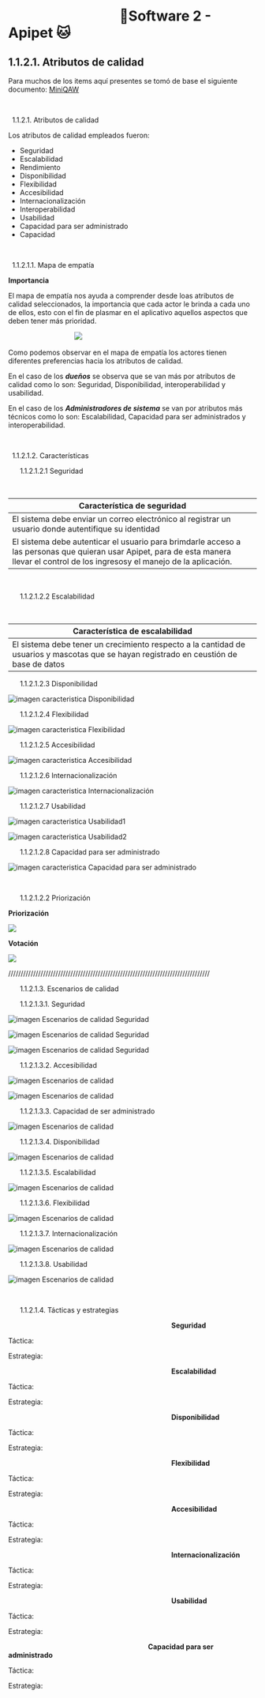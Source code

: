 #  &nbsp;&nbsp;&nbsp;&nbsp;&nbsp;&nbsp;&nbsp;&nbsp;&nbsp;&nbsp;&nbsp;&nbsp;&nbsp;&nbsp;&nbsp;&nbsp;&nbsp;&nbsp;&nbsp;&nbsp;&nbsp;&nbsp;&nbsp;&nbsp;&nbsp;&nbsp;&nbsp;&nbsp;&nbsp;&nbsp;&nbsp;&nbsp;&nbsp;&nbsp;🐶Software 2 - Apipet 🐱  #


## 1.1.2.1. Atributos de calidad

Para muchos de los items aquí presentes se tomó de base el siguiente documento: [MiniQAW](https://github.com/MiguelRiosT/ApipetDocumentacion/blob/main/Dise%C3%B1o%20alto%20nivel/Restricciones%20del%20dise%C3%B1o/Atributos%20de%20calidad/documentos/Mini-QAW.xlsx)

<br>

&nbsp;&nbsp;1.1.2.1. Atributos de calidad

Los atributos de calidad empleados fueron:

- Seguridad
- Escalabilidad
- Rendimiento
- Disponibilidad
- Flexibilidad
- Accesibilidad
- Internacionalización
- Interoperabilidad
- Usabilidad
- Capacidad para ser administrado
- Capacidad

<br>

&nbsp;&nbsp;1.1.2.1.1. Mapa de empatía

**Importancia**

El mapa de empatía nos ayuda a comprender desde loas atributos de calidad seleccionados, la importancia que cada actor le brinda a cada uno de ellos, esto con el fin de plasmar en el aplicativo aquellos aspectos que deben tener más prioridad.

&nbsp;&nbsp;&nbsp;&nbsp;&nbsp;&nbsp;&nbsp;&nbsp;&nbsp;&nbsp;&nbsp;&nbsp;&nbsp;&nbsp;&nbsp;&nbsp;&nbsp;&nbsp;&nbsp;&nbsp;&nbsp;&nbsp;&nbsp;&nbsp;&nbsp;&nbsp;&nbsp;&nbsp;&nbsp;&nbsp;&nbsp;&nbsp;&nbsp;&nbsp;![](https://github.com/MiguelRiosT/ApipetDocumentacion/blob/main/Dise%C3%B1o%20alto%20nivel/Restricciones%20del%20dise%C3%B1o/Atributos%20de%20calidad/imagenes/Mapa%20Empatia/MapaEmpatia.png)

Como podemos observar en el mapa de empatía los actores tienen diferentes preferencias hacia los atributos de calidad.

En el caso de los ***dueños*** se observa que se van más por atributos de calidad como lo son: Seguridad, Disponibilidad, interoperabilidad y usabilidad.

En el caso de los ***Administradores de sistema*** se van por atributos más técnicos como lo son: Escalabilidad, Capacidad para ser administrados y interoperabilidad.

<br>

&nbsp;&nbsp;1.1.2.1.2. Características


&nbsp;&nbsp;&nbsp;&nbsp;&nbsp;&nbsp;1.1.2.1.2.1 Seguridad

<br>

| Característica de seguridad |
|------------|
| El sistema debe enviar un correo electrónico al registrar un usuario donde autentifique su identidad     |
| El sistema debe autenticar el usuario para brimdarle acceso a las personas que quieran usar Apipet, para de esta manera llevar el control de los ingresosy el manejo de la aplicación.    |

<br>


&nbsp;&nbsp;&nbsp;&nbsp;&nbsp;&nbsp;1.1.2.1.2.2 Escalabilidad

<br>

| Característica de escalabilidad |
|------------|
| El sistema debe tener un crecimiento respecto a la cantidad de usuarios y mascotas que se hayan registrado en ceustión de base de datos    |




&nbsp;&nbsp;&nbsp;&nbsp;&nbsp;&nbsp;1.1.2.1.2.3 Disponibilidad

![imagen caracteristica Disponibilidad](https://github.com/MiguelRiosT/ApipetDocumentacion/blob/main/Dise%C3%B1o%20alto%20nivel/Restricciones%20del%20dise%C3%B1o/Atributos%20de%20calidad/imagenes/Caracteristicas/CDisponibilidad.png)

&nbsp;&nbsp;&nbsp;&nbsp;&nbsp;&nbsp;1.1.2.1.2.4 Flexibilidad

![imagen caracteristica Flexibilidad](https://github.com/MiguelRiosT/ApipetDocumentacion/blob/main/Dise%C3%B1o%20alto%20nivel/Restricciones%20del%20dise%C3%B1o/Atributos%20de%20calidad/imagenes/Caracteristicas/CFlexibilidad.png)

&nbsp;&nbsp;&nbsp;&nbsp;&nbsp;&nbsp;1.1.2.1.2.5 Accesibilidad

![imagen caracteristica Accesibilidad](https://github.com/MiguelRiosT/ApipetDocumentacion/blob/main/Dise%C3%B1o%20alto%20nivel/Restricciones%20del%20dise%C3%B1o/Atributos%20de%20calidad/imagenes/Caracteristicas/CAccesibilidad.png)

&nbsp;&nbsp;&nbsp;&nbsp;&nbsp;&nbsp;1.1.2.1.2.6 Internacionalización

![imagen caracteristica Internacionalización](https://github.com/MiguelRiosT/ApipetDocumentacion/blob/main/Dise%C3%B1o%20alto%20nivel/Restricciones%20del%20dise%C3%B1o/Atributos%20de%20calidad/imagenes/Caracteristicas/CInternacionalizacion.png)


&nbsp;&nbsp;&nbsp;&nbsp;&nbsp;&nbsp;1.1.2.1.2.7 Usabilidad

![imagen caracteristica Usabilidad1](https://github.com/MiguelRiosT/ApipetDocumentacion/blob/main/Dise%C3%B1o%20alto%20nivel/Restricciones%20del%20dise%C3%B1o/Atributos%20de%20calidad/imagenes/Caracteristicas/C1Usabilidad.png)

![imagen caracteristica Usabilidad2](https://github.com/MiguelRiosT/ApipetDocumentacion/blob/main/Dise%C3%B1o%20alto%20nivel/Restricciones%20del%20dise%C3%B1o/Atributos%20de%20calidad/imagenes/Caracteristicas/C2Usabilidad.png)

&nbsp;&nbsp;&nbsp;&nbsp;&nbsp;&nbsp;1.1.2.1.2.8 Capacidad para ser administrado

![imagen caracteristica Capacidad para ser administrado](https://github.com/MiguelRiosT/ApipetDocumentacion/blob/main/Dise%C3%B1o%20alto%20nivel/Restricciones%20del%20dise%C3%B1o/Atributos%20de%20calidad/imagenes/Caracteristicas/CCapacidadAdministrar.png)



<br>

&nbsp;&nbsp;&nbsp;&nbsp;&nbsp;&nbsp;1.1.2.1.2.2 Priorización


**Priorización**


![](https://github.com/MiguelRiosT/ApipetDocumentacion/blob/main/Dise%C3%B1o%20alto%20nivel/Restricciones%20del%20dise%C3%B1o/Atributos%20de%20calidad/imagenes/Priorizaci%C3%B3n/Priorizacion.png)

**Votación**


![](https://github.com/MiguelRiosT/ApipetDocumentacion/blob/main/Dise%C3%B1o%20alto%20nivel/Restricciones%20del%20dise%C3%B1o/Atributos%20de%20calidad/imagenes/Priorizaci%C3%B3n/votacion.png)


/////////////////////////////////////////////////////////////////////////////////


&nbsp;&nbsp;&nbsp;&nbsp;&nbsp;&nbsp;1.1.2.1.3. Escenarios de calidad


&nbsp;&nbsp;&nbsp;&nbsp;&nbsp;&nbsp;1.1.2.1.3.1. Seguridad

![imagen Escenarios de calidad Seguridad](https://github.com/MiguelRiosT/ApipetDocumentacion/blob/main/Dise%C3%B1o%20alto%20nivel/Restricciones%20del%20dise%C3%B1o/Atributos%20de%20calidad/imagenes/Escenarios/E1Seguridad.png)

![imagen Escenarios de calidad Seguridad](https://github.com/MiguelRiosT/ApipetDocumentacion/blob/main/Dise%C3%B1o%20alto%20nivel/Restricciones%20del%20dise%C3%B1o/Atributos%20de%20calidad/imagenes/Escenarios/E2Seguridad.png)

![imagen Escenarios de calidad Seguridad](https://github.com/MiguelRiosT/ApipetDocumentacion/blob/main/Dise%C3%B1o%20alto%20nivel/Restricciones%20del%20dise%C3%B1o/Atributos%20de%20calidad/imagenes/Escenarios/E3Seguridad.png)

&nbsp;&nbsp;&nbsp;&nbsp;&nbsp;&nbsp;1.1.2.1.3.2. Accesibilidad

![imagen Escenarios de calidad](https://github.com/MiguelRiosT/ApipetDocumentacion/blob/main/Dise%C3%B1o%20alto%20nivel/Restricciones%20del%20dise%C3%B1o/Atributos%20de%20calidad/imagenes/Escenarios/E1Accesibilidad.png)

![imagen Escenarios de calidad](https://github.com/MiguelRiosT/ApipetDocumentacion/blob/main/Dise%C3%B1o%20alto%20nivel/Restricciones%20del%20dise%C3%B1o/Atributos%20de%20calidad/imagenes/Escenarios/E2Accesibilidad.png)


&nbsp;&nbsp;&nbsp;&nbsp;&nbsp;&nbsp;1.1.2.1.3.3. Capacidad de ser administrado

![imagen Escenarios de calidad](https://github.com/MiguelRiosT/ApipetDocumentacion/blob/main/Dise%C3%B1o%20alto%20nivel/Restricciones%20del%20dise%C3%B1o/Atributos%20de%20calidad/imagenes/Escenarios/E1CapacidadAdministrado.png)

&nbsp;&nbsp;&nbsp;&nbsp;&nbsp;&nbsp;1.1.2.1.3.4. Disponibilidad

![imagen Escenarios de calidad](https://github.com/MiguelRiosT/ApipetDocumentacion/blob/main/Dise%C3%B1o%20alto%20nivel/Restricciones%20del%20dise%C3%B1o/Atributos%20de%20calidad/imagenes/Escenarios/E1Disponibilidad.png)


&nbsp;&nbsp;&nbsp;&nbsp;&nbsp;&nbsp;1.1.2.1.3.5. Escalabilidad

![imagen Escenarios de calidad](https://github.com/MiguelRiosT/ApipetDocumentacion/blob/main/Dise%C3%B1o%20alto%20nivel/Restricciones%20del%20dise%C3%B1o/Atributos%20de%20calidad/imagenes/Escenarios/E1Escalabilidad.png)



&nbsp;&nbsp;&nbsp;&nbsp;&nbsp;&nbsp;1.1.2.1.3.6. Flexibilidad

![imagen Escenarios de calidad](https://github.com/MiguelRiosT/ApipetDocumentacion/blob/main/Dise%C3%B1o%20alto%20nivel/Restricciones%20del%20dise%C3%B1o/Atributos%20de%20calidad/imagenes/Escenarios/E1Flexibilidad.png)


&nbsp;&nbsp;&nbsp;&nbsp;&nbsp;&nbsp;1.1.2.1.3.7. Internacionalización

![imagen Escenarios de calidad](https://github.com/MiguelRiosT/ApipetDocumentacion/blob/main/Dise%C3%B1o%20alto%20nivel/Restricciones%20del%20dise%C3%B1o/Atributos%20de%20calidad/imagenes/Escenarios/E1Internacionalizacion.png)


&nbsp;&nbsp;&nbsp;&nbsp;&nbsp;&nbsp;1.1.2.1.3.8. Usabilidad

![imagen Escenarios de calidad](https://github.com/MiguelRiosT/ApipetDocumentacion/blob/main/Dise%C3%B1o%20alto%20nivel/Restricciones%20del%20dise%C3%B1o/Atributos%20de%20calidad/imagenes/Escenarios/E1Usabilidad.png)





<br>

&nbsp;&nbsp;&nbsp;&nbsp;&nbsp;&nbsp;1.1.2.1.4. Tácticas y estrategias

&nbsp;&nbsp;&nbsp;&nbsp;&nbsp;&nbsp;&nbsp;&nbsp;&nbsp;&nbsp;&nbsp;&nbsp;&nbsp;&nbsp;&nbsp;&nbsp;&nbsp;&nbsp;&nbsp;&nbsp;&nbsp;&nbsp;&nbsp;&nbsp;&nbsp;&nbsp;&nbsp;&nbsp;&nbsp;&nbsp;&nbsp;&nbsp;&nbsp;&nbsp;&nbsp;&nbsp;&nbsp;&nbsp;&nbsp;&nbsp;&nbsp;&nbsp;&nbsp;&nbsp;&nbsp;&nbsp;&nbsp;&nbsp;&nbsp;&nbsp;&nbsp;&nbsp;&nbsp;&nbsp;&nbsp;&nbsp;&nbsp;&nbsp;&nbsp;&nbsp;&nbsp;&nbsp;&nbsp;&nbsp;&nbsp;&nbsp;&nbsp;&nbsp;&nbsp;&nbsp;&nbsp;&nbsp;&nbsp;&nbsp;&nbsp;&nbsp;&nbsp;&nbsp;&nbsp;&nbsp;&nbsp;&nbsp;&nbsp;&nbsp;**Seguridad**

Táctica:

Estrategia: 

&nbsp;&nbsp;&nbsp;&nbsp;&nbsp;&nbsp;&nbsp;&nbsp;&nbsp;&nbsp;&nbsp;&nbsp;&nbsp;&nbsp;&nbsp;&nbsp;&nbsp;&nbsp;&nbsp;&nbsp;&nbsp;&nbsp;&nbsp;&nbsp;&nbsp;&nbsp;&nbsp;&nbsp;&nbsp;&nbsp;&nbsp;&nbsp;&nbsp;&nbsp;&nbsp;&nbsp;&nbsp;&nbsp;&nbsp;&nbsp;&nbsp;&nbsp;&nbsp;&nbsp;&nbsp;&nbsp;&nbsp;&nbsp;&nbsp;&nbsp;&nbsp;&nbsp;&nbsp;&nbsp;&nbsp;&nbsp;&nbsp;&nbsp;&nbsp;&nbsp;&nbsp;&nbsp;&nbsp;&nbsp;&nbsp;&nbsp;&nbsp;&nbsp;&nbsp;&nbsp;&nbsp;&nbsp;&nbsp;&nbsp;&nbsp;&nbsp;&nbsp;&nbsp;&nbsp;&nbsp;&nbsp;&nbsp;&nbsp;&nbsp;**Escalabilidad**

Táctica:

Estrategia: 

&nbsp;&nbsp;&nbsp;&nbsp;&nbsp;&nbsp;&nbsp;&nbsp;&nbsp;&nbsp;&nbsp;&nbsp;&nbsp;&nbsp;&nbsp;&nbsp;&nbsp;&nbsp;&nbsp;&nbsp;&nbsp;&nbsp;&nbsp;&nbsp;&nbsp;&nbsp;&nbsp;&nbsp;&nbsp;&nbsp;&nbsp;&nbsp;&nbsp;&nbsp;&nbsp;&nbsp;&nbsp;&nbsp;&nbsp;&nbsp;&nbsp;&nbsp;&nbsp;&nbsp;&nbsp;&nbsp;&nbsp;&nbsp;&nbsp;&nbsp;&nbsp;&nbsp;&nbsp;&nbsp;&nbsp;&nbsp;&nbsp;&nbsp;&nbsp;&nbsp;&nbsp;&nbsp;&nbsp;&nbsp;&nbsp;&nbsp;&nbsp;&nbsp;&nbsp;&nbsp;&nbsp;&nbsp;&nbsp;&nbsp;&nbsp;&nbsp;&nbsp;&nbsp;&nbsp;&nbsp;&nbsp;&nbsp;&nbsp;&nbsp;**Disponibilidad**

Táctica:

Estrategia: 

&nbsp;&nbsp;&nbsp;&nbsp;&nbsp;&nbsp;&nbsp;&nbsp;&nbsp;&nbsp;&nbsp;&nbsp;&nbsp;&nbsp;&nbsp;&nbsp;&nbsp;&nbsp;&nbsp;&nbsp;&nbsp;&nbsp;&nbsp;&nbsp;&nbsp;&nbsp;&nbsp;&nbsp;&nbsp;&nbsp;&nbsp;&nbsp;&nbsp;&nbsp;&nbsp;&nbsp;&nbsp;&nbsp;&nbsp;&nbsp;&nbsp;&nbsp;&nbsp;&nbsp;&nbsp;&nbsp;&nbsp;&nbsp;&nbsp;&nbsp;&nbsp;&nbsp;&nbsp;&nbsp;&nbsp;&nbsp;&nbsp;&nbsp;&nbsp;&nbsp;&nbsp;&nbsp;&nbsp;&nbsp;&nbsp;&nbsp;&nbsp;&nbsp;&nbsp;&nbsp;&nbsp;&nbsp;&nbsp;&nbsp;&nbsp;&nbsp;&nbsp;&nbsp;&nbsp;&nbsp;&nbsp;&nbsp;&nbsp;&nbsp;**Flexibilidad**

Táctica:

Estrategia: 

&nbsp;&nbsp;&nbsp;&nbsp;&nbsp;&nbsp;&nbsp;&nbsp;&nbsp;&nbsp;&nbsp;&nbsp;&nbsp;&nbsp;&nbsp;&nbsp;&nbsp;&nbsp;&nbsp;&nbsp;&nbsp;&nbsp;&nbsp;&nbsp;&nbsp;&nbsp;&nbsp;&nbsp;&nbsp;&nbsp;&nbsp;&nbsp;&nbsp;&nbsp;&nbsp;&nbsp;&nbsp;&nbsp;&nbsp;&nbsp;&nbsp;&nbsp;&nbsp;&nbsp;&nbsp;&nbsp;&nbsp;&nbsp;&nbsp;&nbsp;&nbsp;&nbsp;&nbsp;&nbsp;&nbsp;&nbsp;&nbsp;&nbsp;&nbsp;&nbsp;&nbsp;&nbsp;&nbsp;&nbsp;&nbsp;&nbsp;&nbsp;&nbsp;&nbsp;&nbsp;&nbsp;&nbsp;&nbsp;&nbsp;&nbsp;&nbsp;&nbsp;&nbsp;&nbsp;&nbsp;&nbsp;&nbsp;&nbsp;&nbsp;**Accesibilidad**

Táctica:

Estrategia: 

&nbsp;&nbsp;&nbsp;&nbsp;&nbsp;&nbsp;&nbsp;&nbsp;&nbsp;&nbsp;&nbsp;&nbsp;&nbsp;&nbsp;&nbsp;&nbsp;&nbsp;&nbsp;&nbsp;&nbsp;&nbsp;&nbsp;&nbsp;&nbsp;&nbsp;&nbsp;&nbsp;&nbsp;&nbsp;&nbsp;&nbsp;&nbsp;&nbsp;&nbsp;&nbsp;&nbsp;&nbsp;&nbsp;&nbsp;&nbsp;&nbsp;&nbsp;&nbsp;&nbsp;&nbsp;&nbsp;&nbsp;&nbsp;&nbsp;&nbsp;&nbsp;&nbsp;&nbsp;&nbsp;&nbsp;&nbsp;&nbsp;&nbsp;&nbsp;&nbsp;&nbsp;&nbsp;&nbsp;&nbsp;&nbsp;&nbsp;&nbsp;&nbsp;&nbsp;&nbsp;&nbsp;&nbsp;&nbsp;&nbsp;&nbsp;&nbsp;&nbsp;&nbsp;&nbsp;&nbsp;&nbsp;&nbsp;&nbsp;&nbsp;**Internacionalización**

Táctica:

Estrategia: 

&nbsp;&nbsp;&nbsp;&nbsp;&nbsp;&nbsp;&nbsp;&nbsp;&nbsp;&nbsp;&nbsp;&nbsp;&nbsp;&nbsp;&nbsp;&nbsp;&nbsp;&nbsp;&nbsp;&nbsp;&nbsp;&nbsp;&nbsp;&nbsp;&nbsp;&nbsp;&nbsp;&nbsp;&nbsp;&nbsp;&nbsp;&nbsp;&nbsp;&nbsp;&nbsp;&nbsp;&nbsp;&nbsp;&nbsp;&nbsp;&nbsp;&nbsp;&nbsp;&nbsp;&nbsp;&nbsp;&nbsp;&nbsp;&nbsp;&nbsp;&nbsp;&nbsp;&nbsp;&nbsp;&nbsp;&nbsp;&nbsp;&nbsp;&nbsp;&nbsp;&nbsp;&nbsp;&nbsp;&nbsp;&nbsp;&nbsp;&nbsp;&nbsp;&nbsp;&nbsp;&nbsp;&nbsp;&nbsp;&nbsp;&nbsp;&nbsp;&nbsp;&nbsp;&nbsp;&nbsp;&nbsp;&nbsp;&nbsp;&nbsp;**Usabilidad**

Táctica:

Estrategia: 

&nbsp;&nbsp;&nbsp;&nbsp;&nbsp;&nbsp;&nbsp;&nbsp;&nbsp;&nbsp;&nbsp;&nbsp;&nbsp;&nbsp;&nbsp;&nbsp;&nbsp;&nbsp;&nbsp;&nbsp;&nbsp;&nbsp;&nbsp;&nbsp;&nbsp;&nbsp;&nbsp;&nbsp;&nbsp;&nbsp;&nbsp;&nbsp;&nbsp;&nbsp;&nbsp;&nbsp;&nbsp;&nbsp;&nbsp;&nbsp;&nbsp;&nbsp;&nbsp;&nbsp;&nbsp;&nbsp;&nbsp;&nbsp;&nbsp;&nbsp;&nbsp;&nbsp;&nbsp;&nbsp;&nbsp;&nbsp;&nbsp;&nbsp;&nbsp;&nbsp;&nbsp;&nbsp;&nbsp;&nbsp;&nbsp;&nbsp;&nbsp;&nbsp;&nbsp;&nbsp;&nbsp;&nbsp;**Capacidad para ser administrado**

Táctica:

Estrategia: 






